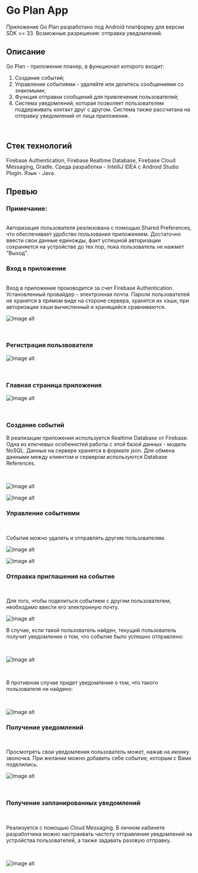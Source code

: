 # Go Plan App
Приложение Go Plan разработано под Android платформу для версии SDK >= 33.
Возможные разрешения: отправка уведомлений.
<br>
## Описание
Go Plan - приложение планер, в функционал которого входит:
1. Создание событий;
2. Управление событиями - удаляйте или делитесь сообщениями со знакомыми;
3. Функция отправки сообщений для привлечения пользователей;
4. Система уведомлений, которая позволяет пользователям поддерживать контакт друг с другом. Система также рассчитана на отправку уведомлений от лица приложения. 
<br>

## Стек технологий
Firebase Authentication, Firebase Realtime Database, Firebase Cloud Messaging, Gradle.
Среда разработки - IntelliJ IDEA с Android Studio Plugin. Язык - Java.
<br>
## Превью

### Примечание:
<br>
Авторизация пользователя реализована с помощью Shared Preferences, что обеспечивает удобство пользования приложением. Достаточно ввести свои данные единожды, 
факт успешной авторизации сохраняется на устройстве до тех пор, пока пользователь не нажмет "Выход".

<br>

### Вход в приложение

<br>
Вход в приложение производится за счет Firebase Authentication. Установленный провайдер - электронная почта. Пароли пользователей не хранятся в прямом виде на стороне сервера, хранятся их хэши, 
при авторизации хэши вычисленный и хранящийся сравниваются.

<br>

![Image alt](https://github.com/ABoriskina/Go-Plan/blob/master/pictures/Screenshot_20230520-090757_Go%20Plan.jpg)

<br>

### Регистрация пользвователя

![Image alt](https://github.com/ABoriskina/Go-Plan/blob/master/pictures/Screenshot_20230520-090805_Go%20Plan.jpg)

<br>

### Главная страница приложения

![Image alt](https://github.com/ABoriskina/Go-Plan/blob/master/pictures/Screenshot_20230520-091149_Go%20Plan.jpg)

<br>

### Создание событий

В реализации приложения используется Realtime Database от Firebase. Одна из ключевых особеннстей работы с этой базой данных - модель NoSQL. Данные на сервере хранятся в формате json.
Для обмена данными между клиентом и сервером используются Database References.

<br>

![Image alt](https://github.com/ABoriskina/Go-Plan/blob/master/pictures/Screenshot_20230520-091237_Go%20Plan.jpg)

![Image alt](https://github.com/ABoriskina/Go-Plan/blob/master/pictures/Screenshot_20230520-091241_Go%20Plan.jpg)

### Управление событиями

<br>

События можно удалять и отправлять другим пользователям.

![Image alt](https://github.com/ABoriskina/Go-Plan/blob/master/pictures/Screenshot_20230520-091245_Go%20Plan.jpg)

![Image alt](https://github.com/ABoriskina/Go-Plan/blob/master/pictures/Screenshot_20230520-091249_Go%20Plan.jpg)

### Отправка приглашения на событие
<br>

Для того, чтобы поделиться событием с другим пользователем, необходимо ввести его электронную почту. 

![Image alt](https://github.com/ABoriskina/Go-Plan/blob/master/pictures/Screenshot_20230520-091255_Go%20Plan.jpg)

В случае, если такой пользователь найден, текущий пользователь получит уведомление о том, что событие было успешно отправлено:

<br>

![Image alt](https://github.com/ABoriskina/Go-Plan/blob/master/pictures/Screenshot_20230520-091313_Go%20Plan.jpg)

<br>

В противном случае придет уведомление о том, что такого пользователя не найдено:

<br>

![Image alt](https://github.com/ABoriskina/Go-Plan/blob/master/pictures/Screenshot_20230520-091814_Go%20Plan.jpg)

### Получение уведомлений

<br>

Просмотреть свои уведомления пользователь может, нажав на иконку звоночка. При желании можно добавить себе событие, которым с Вами поделились.

![Image alt](https://github.com/ABoriskina/Go-Plan/blob/master/pictures/Screenshot_20230520-091437_Go%20Plan.jpg)

<br>

### Получение запланированных уведомлений

<br>

Реализуется с помощью Cloud Messaging. В личном кабинете разработчика можно настраивать частоту отправления уведомлений на устройства пользователей, а также задавать разовую отправку.

<br>

![Image alt](https://github.com/ABoriskina/Go-Plan/blob/master/pictures/20230520_172804.jpg)

